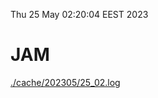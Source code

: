 Thu 25 May 02:20:04 EEST 2023
# JAM
<a href='./cache/202305/25_02.log'>./cache/202305/25_02.log</a>
